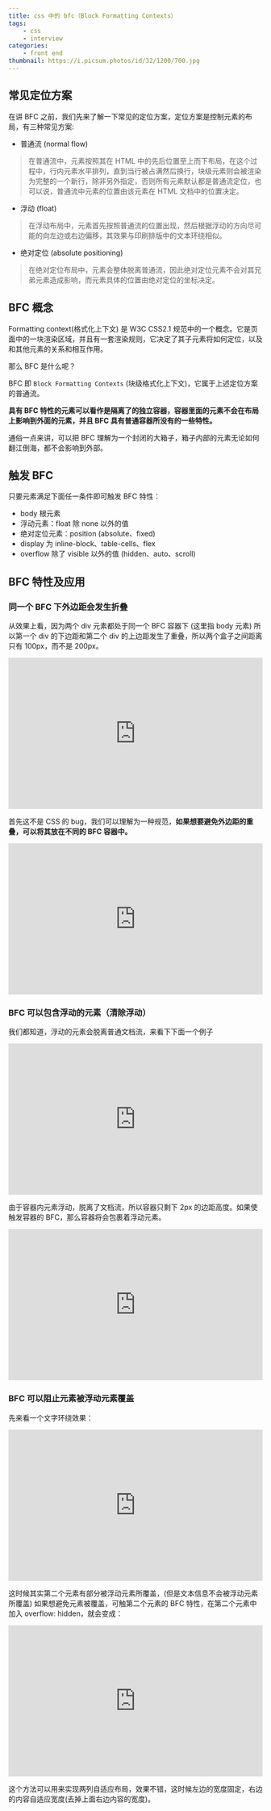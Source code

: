 ```yaml
---
title: css 中的 bfc（Block Formatting Contexts）
tags:
    - css
    - interview
categories:
    - front end
thumbnail: https://i.picsum.photos/id/32/1200/700.jpg
---
```


## 常见定位方案
在讲 BFC 之前，我们先来了解一下常见的定位方案，定位方案是控制元素的布局，有三种常见方案:

* 普通流 (normal flow)

> 在普通流中，元素按照其在 HTML 中的先后位置至上而下布局，在这个过程中，行内元素水平排列，直到当行被占满然后换行，块级元素则会被渲染为完整的一个新行，除非另外指定，否则所有元素默认都是普通流定位，也可以说，普通流中元素的位置由该元素在 HTML 文档中的位置决定。  

<!-- more -->

* 浮动 (float)

> 在浮动布局中，元素首先按照普通流的位置出现，然后根据浮动的方向尽可能的向左边或右边偏移，其效果与印刷排版中的文本环绕相似。  

* 绝对定位 (absolute positioning)

> 在绝对定位布局中，元素会整体脱离普通流，因此绝对定位元素不会对其兄弟元素造成影响，而元素具体的位置由绝对定位的坐标决定。  

## BFC 概念
Formatting context(格式化上下文) 是 W3C CSS2.1 规范中的一个概念。它是页面中的一块渲染区域，并且有一套渲染规则，它决定了其子元素将如何定位，以及和其他元素的关系和相互作用。

那么 BFC 是什么呢？

BFC 即 `Block Formatting Contexts` (块级格式化上下文)，它属于上述定位方案的普通流。

**具有 BFC 特性的元素可以看作是隔离了的独立容器，容器里面的元素不会在布局上影响到外面的元素，并且 BFC 具有普通容器所没有的一些特性。**

通俗一点来讲，可以把 BFC 理解为一个封闭的大箱子，箱子内部的元素无论如何翻江倒海，都不会影响到外部。

## 触发 BFC
只要元素满足下面任一条件即可触发 BFC 特性：

* body 根元素
* 浮动元素：float 除 none 以外的值
* 绝对定位元素：position (absolute、fixed)
* display 为 inline-block、table-cells、flex
* overflow 除了 visible 以外的值 (hidden、auto、scroll)

## BFC 特性及应用

### 同一个 BFC 下外边距会发生折叠

从效果上看，因为两个 div 元素都处于同一个 BFC 容器下 (这里指 body 元素) 所以第一个 div 的下边距和第二个 div 的上边距发生了重叠，所以两个盒子之间距离只有 100px，而不是 200px。

<iframe height="300" style="width: 100%;" scrolling="no" title="BFC边距重叠1" src="https://codepen.io/tangxiaomi/embed/odgNqg?height=300&theme-id=37757&default-tab=result" frameborder="no" allowtransparency="true" allowfullscreen="true">
  See the Pen <a href='https://codepen.io/tangxiaomi/pen/odgNqg'>BFC边距重叠1</a> by 糖小米 .
  (<a href='https://codepen.io/tangxiaomi'>@tangxiaomi</a>) on <a href='https://codepen.io'>CodePen</a>.
</iframe>

首先这不是 CSS 的 bug，我们可以理解为一种规范，**如果想要避免外边距的重叠，可以将其放在不同的 BFC 容器中。**

<iframe height="300" style="width: 100%;" scrolling="no" title="BFC边距重叠2" src="https://codepen.io/tangxiaomi/embed/RyNwJR?height=300&theme-id=37757&default-tab=result" frameborder="no" allowtransparency="true" allowfullscreen="true">
  See the Pen <a href='https://codepen.io/tangxiaomi/pen/RyNwJR'>BFC边距重叠2</a> by 糖小米 .
  (<a href='https://codepen.io/tangxiaomi'>@tangxiaomi</a>) on <a href='https://codepen.io'>CodePen</a>.
</iframe>

### BFC 可以包含浮动的元素（清除浮动）

我们都知道，浮动的元素会脱离普通文档流，来看下下面一个例子

<iframe height="300" style="width: 100%;" scrolling="no" title="BFC浮动1" src="https://codepen.io/tangxiaomi/embed/LmEYXV?height=300&theme-id=37757&default-tab=result" frameborder="no" allowtransparency="true" allowfullscreen="true">
  See the Pen <a href='https://codepen.io/tangxiaomi/pen/LmEYXV'>BFC浮动1</a> by 糖小米 .
  (<a href='https://codepen.io/tangxiaomi'>@tangxiaomi</a>) on <a href='https://codepen.io'>CodePen</a>.
</iframe>

由于容器内元素浮动，脱离了文档流，所以容器只剩下 2px 的边距高度。如果使触发容器的 BFC，那么容器将会包裹着浮动元素。

<iframe height="300" style="width: 100%;" scrolling="no" title="BFC浮动2" src="https://codepen.io/tangxiaomi/embed/NMPWJY?height=300&theme-id=37757&default-tab=result" frameborder="no" allowtransparency="true" allowfullscreen="true">
  See the Pen <a href='https://codepen.io/tangxiaomi/pen/NMPWJY'>BFC浮动2</a> by 糖小米 .
  (<a href='https://codepen.io/tangxiaomi'>@tangxiaomi</a>) on <a href='https://codepen.io'>CodePen</a>.
</iframe>

### BFC 可以阻止元素被浮动元素覆盖

先来看一个文字环绕效果：

<iframe height="300" style="width: 100%;" scrolling="no" title="BFC浮动覆盖1" src="https://codepen.io/tangxiaomi/embed/GdgRLm?height=300&theme-id=37757&default-tab=result" frameborder="no" allowtransparency="true" allowfullscreen="true">
  See the Pen <a href='https://codepen.io/tangxiaomi/pen/GdgRLm'>BFC浮动覆盖1</a> by 糖小米 .
  (<a href='https://codepen.io/tangxiaomi'>@tangxiaomi</a>) on <a href='https://codepen.io'>CodePen</a>.
</iframe>

这时候其实第二个元素有部分被浮动元素所覆盖，(但是文本信息不会被浮动元素所覆盖) 如果想避免元素被覆盖，可触第二个元素的 BFC 特性，在第二个元素中加入 overflow: hidden，就会变成：



<iframe height="300" style="width: 100%;" scrolling="no" title="BFC浮动覆盖2" src="https://codepen.io/tangxiaomi/embed/bMNGJL?height=300&theme-id=37757&default-tab=result" frameborder="no" allowtransparency="true" allowfullscreen="true">
  See the Pen <a href='https://codepen.io/tangxiaomi/pen/bMNGJL'>BFC浮动覆盖2</a> by 糖小米 .
  (<a href='https://codepen.io/tangxiaomi'>@tangxiaomi</a>) on <a href='https://codepen.io'>CodePen</a>.
</iframe>



这个方法可以用来实现两列自适应布局，效果不错，这时候左边的宽度固定，右边的内容自适应宽度(去掉上面右边内容的宽度)。

